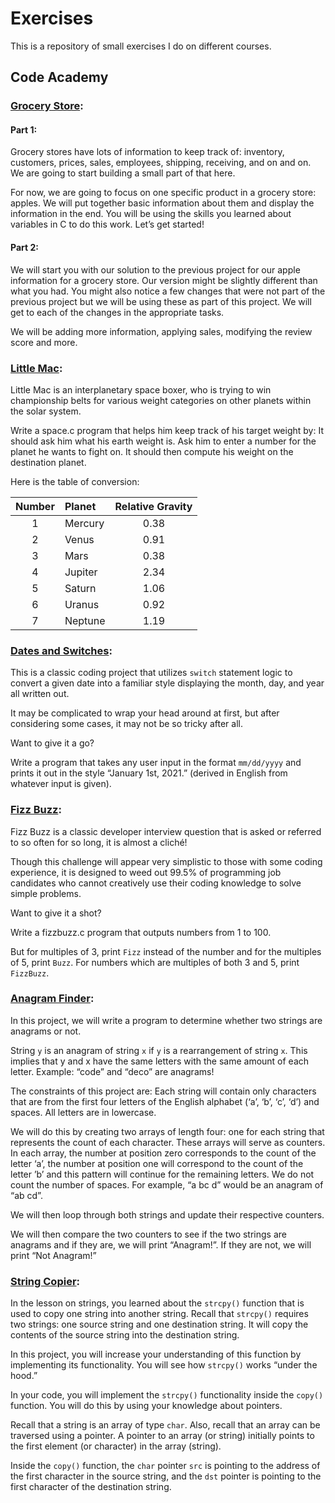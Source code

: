 # Exercises

This is a repository of small exercises I do on different courses.

## Code Academy
### [Grocery Store](https://github.com/pdafoto/Exercises/blob/main/Program.c):
#### Part 1:
Grocery stores have lots of information to keep track of: inventory, customers, prices, sales, employees, shipping, receiving, and on and on. We are going to start building a small part of that here.

For now, we are going to focus on one specific product in a grocery store: apples. We will put together basic information about them and display the information in the end. You will be using the skills you learned about variables in C to do this work. Let’s get started!
#### Part 2:
We will start you with our solution to the previous project for our apple information for a grocery store. Our version might be slightly different than what you had. You might also notice a few changes that were not part of the previous project but we will be using these as part of this project. We will get to each of the changes in the appropriate tasks.

We will be adding more information, applying sales, modifying the review score and more.
### [Little Mac](https://github.com/pdafoto/Exercises/blob/main/space.c):
Little Mac is an interplanetary space boxer, who is trying to win championship belts for various weight categories on other planets within the solar system.

Write a space.c program that helps him keep track of his target weight by: It should ask him what his earth weight is. Ask him to enter a number for the planet he wants to fight on. It should then compute his weight on the destination planet.

Here is the table of conversion:

| Number | Planet | Relative Gravity |
| :----: | :----- | :--------------: |
| 1	| Mercury | 0.38 |
| 2	| Venus | 0.91 |
| 3	| Mars | 0.38 |
| 4	| Jupiter | 2.34 |
| 5	| Saturn | 1.06 |
| 6	| Uranus | 0.92 |
| 7	| Neptune | 1.19 |

### [Dates and Switches](https://github.com/pdafoto/Exercises/blob/main/date.c):
This is a classic coding project that utilizes `switch` statement logic to convert a given date into a familiar style displaying the month, day, and year all written out.

It may be complicated to wrap your head around at first, but after considering some cases, it may not be so tricky after all.

Want to give it a go?

Write a program that takes any user input in the format `mm/dd/yyyy` and prints it out in the style “January 1st, 2021.” (derived in English from whatever input is given).

### [Fizz Buzz](https://github.com/pdafoto/Exercises/blob/main/fizzbuzz.c):
Fizz Buzz is a classic developer interview question that is asked or referred to so often for so long, it is almost a cliché!

Though this challenge will appear very simplistic to those with some coding experience, it is designed to weed out 99.5% of programming job candidates who cannot creatively use their coding knowledge to solve simple problems.

Want to give it a shot?

Write a fizzbuzz.c program that outputs numbers from 1 to 100.

But for multiples of 3, print `Fizz` instead of the number and for the multiples of 5, print `Buzz`. For numbers which are multiples of both 3 and 5, print `FizzBuzz`.

### [Anagram Finder](https://github.com/pdafoto/Exercises/blob/main/anagrams.c):
In this project, we will write a program to determine whether two strings are anagrams or not.

String `y` is an anagram of string `x` if `y` is a rearrangement of string `x`. This implies that y and x have the same letters with the same amount of each letter. Example: “code” and “deco” are anagrams!

The constraints of this project are: Each string will contain only characters that are from the first four letters of the English alphabet (‘a’, ‘b’, ‘c’, ‘d’) and spaces. All letters are in lowercase.

We will do this by creating two arrays of length four: one for each string that represents the count of each character. These arrays will serve as counters. In each array, the number at position zero corresponds to the count of the letter ‘a’, the number at position one will correspond to the count of the letter ’b’ and this pattern will continue for the remaining letters. We do not count the number of spaces. For example, “a bc d” would be an anagram of “ab cd”.

We will then loop through both strings and update their respective counters.

We will then compare the two counters to see if the two strings are anagrams and if they are, we will print “Anagram!”. If they are not, we will print “Not Anagram!”

### [String Copier](https://github.com/pdafoto/Exercises/blob/main/stringCopy.c):
In the lesson on strings, you learned about the `strcpy()` function that is used to copy one string into another string. Recall that `strcpy()` requires two strings: one source string and one destination string. It will copy the contents of the source string into the destination string.

In this project, you will increase your understanding of this function by implementing its functionality. You will see how `strcpy()` works “under the hood.”

In your code, you will implement the `strcpy()` functionality inside the `copy()` function. You will do this by using your knowledge about pointers.

Recall that a string is an array of type `char`. Also, recall that an array can be traversed using a pointer. A pointer to an array (or string) initially points to the first element (or character) in the array (string).

Inside the `copy()` function, the `char` pointer `src` is pointing to the address of the first character in the source string, and the `dst` pointer is pointing to the first character of the destination string.
